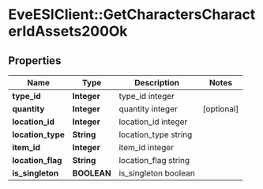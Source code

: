 # EveESIClient::GetCharactersCharacterIdAssets200Ok

## Properties
Name | Type | Description | Notes
------------ | ------------- | ------------- | -------------
**type_id** | **Integer** | type_id integer | 
**quantity** | **Integer** | quantity integer | [optional] 
**location_id** | **Integer** | location_id integer | 
**location_type** | **String** | location_type string | 
**item_id** | **Integer** | item_id integer | 
**location_flag** | **String** | location_flag string | 
**is_singleton** | **BOOLEAN** | is_singleton boolean | 


